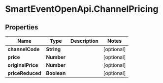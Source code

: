 # SmartEventOpenApi.ChannelPricing

## Properties
Name | Type | Description | Notes
------------ | ------------- | ------------- | -------------
**channelCode** | **String** |  | [optional] 
**price** | **Number** |  | [optional] 
**originalPrice** | **Number** |  | [optional] 
**priceReduced** | **Boolean** |  | [optional] 
